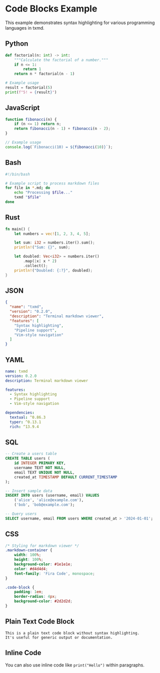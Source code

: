 # Code Blocks Example

This example demonstrates syntax highlighting for various programming languages in txmd.

## Python

```python
def factorial(n: int) -> int:
    """Calculate the factorial of a number."""
    if n <= 1:
        return 1
    return n * factorial(n - 1)

# Example usage
result = factorial(5)
print(f"5! = {result}")
```

## JavaScript

```javascript
function fibonacci(n) {
    if (n <= 1) return n;
    return fibonacci(n - 1) + fibonacci(n - 2);
}

// Example usage
console.log(`Fibonacci(10) = ${fibonacci(10)}`);
```

## Bash

```bash
#!/bin/bash

# Example script to process markdown files
for file in *.md; do
    echo "Processing $file..."
    txmd "$file"
done
```

## Rust

```rust
fn main() {
    let numbers = vec![1, 2, 3, 4, 5];

    let sum: i32 = numbers.iter().sum();
    println!("Sum: {}", sum);

    let doubled: Vec<i32> = numbers.iter()
        .map(|x| x * 2)
        .collect();
    println!("Doubled: {:?}", doubled);
}
```

## JSON

```json
{
  "name": "txmd",
  "version": "0.2.0",
  "description": "Terminal markdown viewer",
  "features": [
    "Syntax highlighting",
    "Pipeline support",
    "Vim-style navigation"
  ]
}
```

## YAML

```yaml
name: txmd
version: 0.2.0
description: Terminal markdown viewer

features:
  - Syntax highlighting
  - Pipeline support
  - Vim-style navigation

dependencies:
  textual: ^0.86.3
  typer: ^0.13.1
  rich: ^13.9.4
```

## SQL

```sql
-- Create a users table
CREATE TABLE users (
    id INTEGER PRIMARY KEY,
    username TEXT NOT NULL,
    email TEXT UNIQUE NOT NULL,
    created_at TIMESTAMP DEFAULT CURRENT_TIMESTAMP
);

-- Insert sample data
INSERT INTO users (username, email) VALUES
    ('alice', 'alice@example.com'),
    ('bob', 'bob@example.com');

-- Query users
SELECT username, email FROM users WHERE created_at > '2024-01-01';
```

## CSS

```css
/* Styling for markdown viewer */
.markdown-container {
    width: 100%;
    height: 100%;
    background-color: #1e1e1e;
    color: #d4d4d4;
    font-family: 'Fira Code', monospace;
}

.code-block {
    padding: 1em;
    border-radius: 4px;
    background-color: #2d2d2d;
}
```

## Plain Text Code Block

```
This is a plain text code block without syntax highlighting.
It's useful for generic output or documentation.
```

## Inline Code

You can also use inline code like `print("Hello")` within paragraphs.
